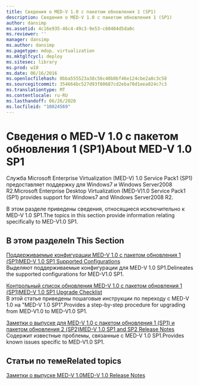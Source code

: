 ```yaml
---
title: Сведения о MED-V 1.0 с пакетом обновления 1 (SP1)
description: Сведения о MED-V 1.0 с пакетом обновления 1 (SP1)
author: dansimp
ms.assetid: 4c16e935-46c4-49c3-9e53-c60404d5da0c
ms.reviewer: ''
manager: dansimp
ms.author: dansimp
ms.pagetype: mdop, virtualization
ms.mktglfcycl: deploy
ms.sitesec: library
ms.prod: w10
ms.date: 06/16/2016
ms.openlocfilehash: 0bba555523a38c56c40b0bf46e124cbe2a8c3c58
ms.sourcegitcommit: 354664bc527d93f80687cd2eba70d1eea024c7c3
ms.translationtype: MT
ms.contentlocale: ru-RU
ms.lasthandoff: 06/26/2020
ms.locfileid: "10824569"
---
```

# <span data-ttu-id="cf540-103">Сведения о MED-V 1.0 с пакетом обновления 1 (SP1)</span><span class="sxs-lookup"><span data-stu-id="cf540-103">About MED-V 1.0 SP1</span></span>


<span data-ttu-id="cf540-104">Служба Microsoft Enterprise Virtualization (MED-V) 1.0 Service Pack1 (SP1) предоставляет поддержку для Windows7 и Windows Server2008 R2.</span><span class="sxs-lookup"><span data-stu-id="cf540-104">Microsoft Enterprise Desktop Virtualization (MED-V)1.0 Service Pack1 (SP1) provides support for Windows7 and Windows Server2008 R2.</span></span>

<span data-ttu-id="cf540-105">В этом разделе приведены сведения, относящиеся исключительно к MED-V 1.0 SP1.</span><span class="sxs-lookup"><span data-stu-id="cf540-105">The topics in this section provide information relating specifically to MED-V1.0 SP1.</span></span>

## <span data-ttu-id="cf540-106">В этом разделе</span><span class="sxs-lookup"><span data-stu-id="cf540-106">In This Section</span></span>


<a href="" id="med-v-1-0-sp1-supported-configurations"></a>[<span data-ttu-id="cf540-107">Поддерживаемые конфигурации MED-V 1.0 с пакетом обновления 1 (SP1)</span><span class="sxs-lookup"><span data-stu-id="cf540-107">MED-V 1.0 SP1 Supported Configurations</span></span>](med-v-10-sp1-supported-configurationsmedv-10-sp1.md)  
<span data-ttu-id="cf540-108">Выделяют поддерживаемые конфигурации для MED-V 1.0 SP1.</span><span class="sxs-lookup"><span data-stu-id="cf540-108">Delineates the supported configurations for MED-V1.0 SP1.</span></span>

<a href="" id="med-v-1-0-sp1-upgrade-checklist"></a>[<span data-ttu-id="cf540-109">Контрольный список обновления MED-V 1.0 с пакетом обновления 1 (SP1)</span><span class="sxs-lookup"><span data-stu-id="cf540-109">MED-V 1.0 SP1 Upgrade Checklist</span></span>](med-v-10-sp1-upgrade-checklistmedv-10-sp1.md)  
<span data-ttu-id="cf540-110">В этой статье приведены пошаговые инструкции по переходу с MED-V 1.0 на "MED-V 1.0 SP1".</span><span class="sxs-lookup"><span data-stu-id="cf540-110">Provides a step-by-step procedure for upgrading from MED-V1.0 to MED-V1.0 SP1.</span></span>

<a href="" id="med-v-1-0-sp1-and-sp2-release-notes"></a>[<span data-ttu-id="cf540-111">Заметки о выпуске для MED-V 1.0 с пакетом обновления 1 (SP1) и пакетом обновления 2 (SP2)</span><span class="sxs-lookup"><span data-stu-id="cf540-111">MED-V 1.0 SP1 and SP2 Release Notes</span></span>](med-v-10-sp1-and-sp2-release-notesmedv-10-sp1.md)  
<span data-ttu-id="cf540-112">Содержит известные проблемы, связанные с MED-V 1.0 SP1.</span><span class="sxs-lookup"><span data-stu-id="cf540-112">Provides known issues specific to MED-V1.0 SP1.</span></span>

## <span data-ttu-id="cf540-113">Статьи по теме</span><span class="sxs-lookup"><span data-stu-id="cf540-113">Related topics</span></span>


[<span data-ttu-id="cf540-114">Заметки о выпуске MED-V 1.0</span><span class="sxs-lookup"><span data-stu-id="cf540-114">MED-V 1.0 Release Notes</span></span>](med-v-10-release-notesmedv-10.md)

 

 





